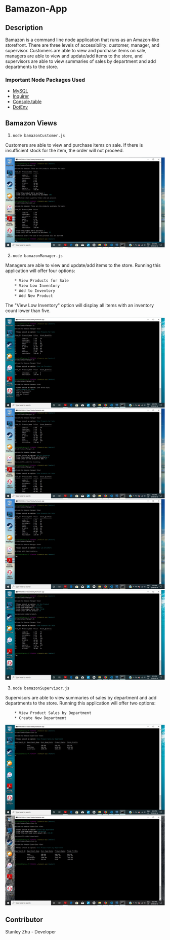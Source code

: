 # Bamazon-App

## Description

Bamazon is a command line node application that runs as an Amazon-like storefront. There are three levels of accessibility: customer, manager, and supervisor. Customers are able to view and purchase items on sale, managers are able to view and update/add items to the store, and supervisors are able to view summaries of sales by department and add departments to the store.

### Important Node Packages Used

* [MySQL](https://www.npmjs.com/package/mysql)
* [Inquirer](https://www.npmjs.com/package/inquirer)
* [Console.table](https://www.npmjs.com/package/console.table)
* [DotEnv](https://www.npmjs.com/package/dotenv)

## Bamazon Views

1. `node bamazonCustomer.js`

Customers are able to view and purchase items on sale. If there is insufficient stock for the item, the order will not proceed.

![customer-view example](./assets/images/customer-view.jpg)

2. `node bamazonManager.js`

Managers are able to view and update/add items to the store. Running this application will offer four options:

```
    * View Products for Sale
    * View Low Inventory
    * Add to Inventory
    * Add New Product
```

The "View Low Inventory" option will display all items with an inventory count lower than five.

![manager-view-1 example](./assets/images/manager-view-1.jpg)
![manager-view-2 example](./assets/images/manager-view-2.jpg)
![manager-view-3 example](./assets/images/manager-view-3.jpg)
![manager-view-4 example](./assets/images/manager-view-4.jpg)

3. `node bamazonSupervisor.js`

Supervisors are able to view summaries of sales by department and add departments to the store. Running this application will offer two options:

```
    * View Product Sales by Department
    * Create New Department
```

![supervisor-view-1 example](./assets/images/supervisor-view-1.jpg)
![supervisor-view-2 example](./assets/images/supervisor-view-2.jpg)

## Contributor

Stanley Zhu - Developer


